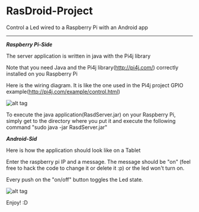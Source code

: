# RasDroid-Project
Control a Led wired to a Raspberry Pi with an Android app
***********************************************************
*************************Raspberry Pi-Side*************************

The server application is written in java with the Pi4j library 

Note that you need Java and the Pi4j library(http://pi4j.com/) correctly installed on you Raspberry Pi 

Here is the wiring diagram. It is like the one used in the Pi4j project GPIO example(http://pi4j.com/example/control.html)

![alt tag](https://cloud.githubusercontent.com/assets/18163788/14544288/91381332-0298-11e6-8611-05ed6270ff41.JPG "wiring diagram")

To execute the java application(RasdServer.jar) on your Raspberry Pi, simply get to the directory where you put it and execute the following command "sudo java -jar RasdServer.jar"

*************************Android-Sid*************************

Here is how the application should look like on a Tablet

Enter the raspberry pi IP and a message. The message should be "on" (feel free to hack the code to change it or delete it :p) or the led won't turn on.

Every push on the "on/off" button toggles the Led state.

![alt tag](https://cloud.githubusercontent.com/assets/18163788/14545133/08dd99d0-029d-11e6-8f0e-287487c05b15.JPG)

Enjoy! :D
